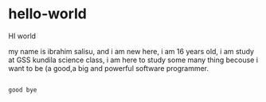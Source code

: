# hello-world

HI world

my name is ibrahim salisu, and i am new here, i am 16 years old, i am study at GSS kundila science class,
i am here to study some many thing becouse i want to be (a good,a big and powerful software programmer.

                                                                                              good bye

